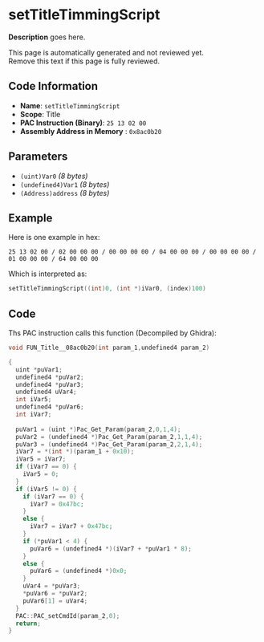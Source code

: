 # setTitleTimmingScript

**Description** goes here.

This page is automatically generated and not reviewed yet.<br>Remove this text if this page is fully reviewed.

## Code Information

- **Name**: `setTitleTimmingScript`
- **Scope**: Title
- **PAC Instruction (Binary)**: `25 13 02 00`
- **Assembly Address in Memory** : `0x8ac0b20`

## Parameters

- `(uint)Var0` *(8 bytes)*
- `(undefined4)Var1` *(8 bytes)*
- `(Address)address` *(8 bytes)*

## Example

Here is one example in hex:

```25 13 02 00 / 02 00 00 00 / 00 00 00 00 / 04 00 00 00 / 00 00 00 00 / 01 00 00 00 / 64 00 00 00```

Which is interpreted as:

```c
setTitleTimmingScript((int)0, (int *)iVar0, (index)100)
```

## Code

Ths PAC instruction calls this function (Decompiled by Ghidra):

```c
void FUN_Title__08ac0b20(int param_1,undefined4 param_2)

{
  uint *puVar1;
  undefined4 *puVar2;
  undefined4 *puVar3;
  undefined4 uVar4;
  int iVar5;
  undefined4 *puVar6;
  int iVar7;
  
  puVar1 = (uint *)Pac_Get_Param(param_2,0,1,4);
  puVar2 = (undefined4 *)Pac_Get_Param(param_2,1,1,4);
  puVar3 = (undefined4 *)Pac_Get_Param(param_2,2,1,4);
  iVar7 = *(int *)(param_1 + 0x10);
  iVar5 = iVar7;
  if (iVar7 == 0) {
    iVar5 = 0;
  }
  if (iVar5 != 0) {
    if (iVar7 == 0) {
      iVar7 = 0x47bc;
    }
    else {
      iVar7 = iVar7 + 0x47bc;
    }
    if (*puVar1 < 4) {
      puVar6 = (undefined4 *)(iVar7 + *puVar1 * 8);
    }
    else {
      puVar6 = (undefined4 *)0x0;
    }
    uVar4 = *puVar3;
    *puVar6 = *puVar2;
    puVar6[1] = uVar4;
  }
  PAC::PAC_setCmdId(param_2,0);
  return;
}
```

